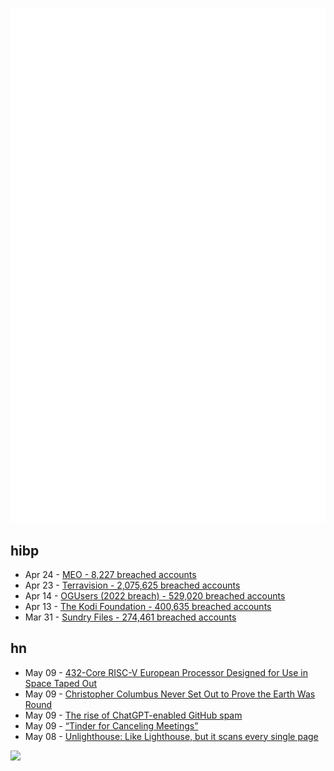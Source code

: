 ![Metrics](https://raw.githubusercontent.com/phixion/phixion/master/metrics.svg)

## hibp

<!--
for https://github.com/phixion/phixion/blob/main/.github/workflows/feeds.yml
-->
<!--START_SECTION:haveibeenpwnd-->
- Apr 24 - [MEO - 8,227 breached accounts](https://haveibeenpwned.com/PwnedWebsites#MEO)
- Apr 23 - [Terravision - 2,075,625 breached accounts](https://haveibeenpwned.com/PwnedWebsites#Terravision)
- Apr 14 - [OGUsers (2022 breach) - 529,020 breached accounts](https://haveibeenpwned.com/PwnedWebsites#OGUsers2022)
- Apr 13 - [The Kodi Foundation - 400,635 breached accounts](https://haveibeenpwned.com/PwnedWebsites#KodiFoundation)
- Mar 31 - [Sundry Files - 274,461 breached accounts](https://haveibeenpwned.com/PwnedWebsites#SundryFiles)
<!--END_SECTION:haveibeenpwnd-->

## hn

<!--
for https://github.com/phixion/phixion/blob/main/.github/workflows/feeds.yml
-->
<!--START_SECTION:hn-->
- May 09 - [432-Core RISC-V European Processor Designed for Use in Space Taped Out](https://www.hpcwire.com/2023/05/08/european-processor-designed-for-use-in-space-taped-out/)
- May 09 - [Christopher Columbus Never Set Out to Prove the Earth Was Round](https://www.history.com/news/christopher-columbus-never-set-out-to-prove-the-earth-was-round)
- May 09 - [The rise of ChatGPT-enabled GitHub spam](https://mastodon.social/@danluu/110335983520055904)
- May 09 - [“Tinder for Canceling Meetings”](https://meetcala.com/)
- May 08 - [Unlighthouse: Like Lighthouse, but it scans every single page](https://unlighthouse.dev)
<!--END_SECTION:hn-->

<!--
for https://yhype.me
-->
![](https://hit.yhype.me/github/profile?user_id=13013670)
